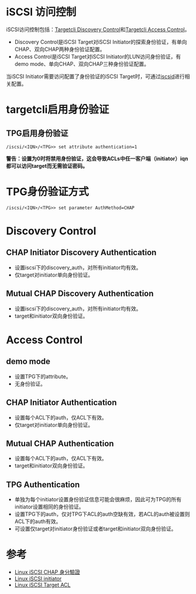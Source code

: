 iSCSI 访问控制
==============
iSCSI访问控制包括：[Targetcli Discovery Control](./targetcli/targetcli_discovery_control.md)和[Targetcli Access Control](./targetcli/targetcli_access_control.md)。
 - Discovery Control是iSCSI Target对iSCSI Initiator的探索身份验证，有单向CHAP、双向CHAP两种身份验证配置。
 - Access Control是iSCSI Target对iSCSI Initiator的LUN访问身份验证，有demo mode、单向CHAP、双向CHAP三种身份验证配置。

当iSCSI Initiator需要访问配置了身份验证的iSCSI Target时，可通过[iscsid](./iscsid/iscsid_chap_settings.md)进行相关配置。

# targetcli启用身份验证
## TPG启用身份验证
`/iscsi/<IQN>/<TPG>> set attribute authentication=1`

**警告：设置为0时将禁用身份验证，这会导致ACLs中任一客户端（initiator）iqn都可以访问target而无需验证密码。**

# TPG身份验证方式
`/iscsi/<IQN>/<TPG>> set parameter AuthMethod=CHAP`

# Discovery Control
## CHAP Initiator Discovery Authentication
 - 设置iscsi下的discovery_auth，对所有initiator均有效。
 - 仅target对initiator单向身份验证。

## Mutual CHAP Discovery Authentication
 - 设置iscsi下的discovery_auth，对所有initiator均有效。
 - target和initiator双向身份验证。

# Access Control
## demo mode
 - 设置TPG下的attribute。
 - 无身份验证。

## CHAP Initiator Authentication
 - 设置每个ACL下的auth，仅ACL下有效。
 - 仅target对initiator单向身份验证。

## Mutual CHAP Authentication
 - 设置每个ACL下的auth，仅ACL下有效。
 - target和initiator双向身份验证。

## TPG Authentication
 - 单独为每个initiator设置身份验证信息可能会很麻烦，因此可为TPG的所有initiator设置相同的身份验证。
 - 设置TPG下的auth，仅对TPG下ACL的auth空缺有效，若ACL的auth被设置则ACL下的auth有效。
 - 可设置仅target对initiator身份验证或者target和initiator双向身份验证。

# 参考
 * [Linux iSCSI CHAP 身分驗證](http://benjr.tw/15591)
 * [Linux iSCSI initiator](http://benjr.tw/15647)
 * [Linux iSCSI Target ACL](http://benjr.tw/15652)
